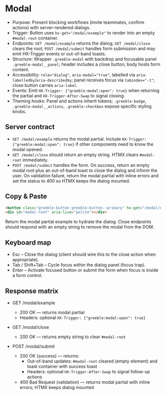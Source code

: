 # Modal

- Purpose: Present blocking workflows (invite teammates, confirm actions) with server-rendered dialogs.
- Trigger: Button uses `hx-get="/modal/example"` to render into an empty `#modal-root` container.
- Endpoints: `GET /modal/example` returns the dialog; `GET /modal/close` clears the root; `POST /modal/submit` handles form submission and may emit HX-Trigger events or out-of-band toasts.
- Structure: Wrapper `.greeble-modal` with backdrop and focusable panel `.greeble-modal__panel`; header includes a close button; body hosts form content.
- Accessibility: `role="dialog"`, `aria-modal="true"`, labelled via `aria-labelledby`/`aria-describedby`; panel receives focus via `tabindex="-1"`; close button carries `aria-label`.
- Events: Emit `HX-Trigger: {"greeble:modal:open": true}` when returning the partial and `HX-Trigger-After-Swap` to signal closing.
- Theming hooks: Panel and actions inherit tokens; `.greeble-badge`, `.greeble-modal__actions`, `.greeble-checkbox` expose specific styling knobs.

## Server contract

- `GET /modal/example` returns the modal partial. Include `HX-Trigger: {"greeble:modal:open": true}`
  if other components need to know the modal opened.
- `GET /modal/close` should return an empty string. HTMX clears `#modal-root` immediately.
- `POST /modal/submit` handles the form. On success, return an empty modal root plus an out-of-band
  toast to close the dialog and inform the user. On validation failure, return the modal partial
  with inline errors and set the status to 400 so HTMX keeps the dialog mounted.

## Copy & Paste

```html
<button class="greeble-button greeble-button--primary" hx-get="/modal/example" hx-target="#modal-root" hx-swap="innerHTML">Invite teammates</button>
<div id="modal-root" aria-live="polite"></div>
```

Return the modal partial example to hydrate the dialog. Close endpoints should respond with an empty string to remove the modal from the DOM.

## Keyboard map

- Esc – Close the dialog (client should wire this to the close action when appropriate).
- Tab / Shift+Tab – Cycle focus within the dialog panel (focus trap).
- Enter – Activate focused button or submit the form when focus is inside a form control.

## Response matrix

- GET /modal/example
  - 200 OK — returns modal partial
  - Headers: optional `HX-Trigger: {"greeble:modal:open": true}`

- GET /modal/close
  - 200 OK — returns empty string to clear `#modal-root`

- POST /modal/submit
  - 200 OK (success) — returns:
    - Out-of-band updates: `#modal-root` cleared (empty element) and toast container with success toast
    - Headers: optional `HX-Trigger-After-Swap` to signal follow-up actions
  - 400 Bad Request (validation) — returns modal partial with inline errors; HTMX keeps dialog mounted
